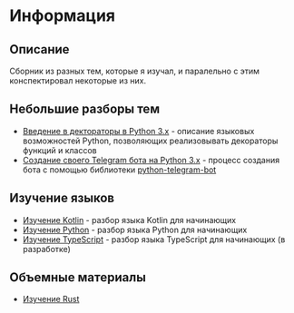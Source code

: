
# Информация

## Описание

Сборник из разных тем, которые я изучал, и паралельно с этим конспектировал некоторые из них.

## Небольшие разборы тем

- [Введение в дектораторы в Python 3.x](/markdown/decorators.md) - описание языковых возможностей Python, позволяющих реализовывать декораторы функций и классов
- [Создание своего Telegram бота на Python 3.x](/markdown/telegram-bot.md) - процесс создания бота с помощью библиотеки [python-telegram-bot](https://github.com/python-telegram-bot/python-telegram-bot/)

## Изучение языков

- [Изучение Kotlin](/markdown/kotlin.md) - разбор языка Kotlin для начинающих
- [Изучение Python](/markdown/python.md) - разбор языка Python для начинающих
- [Изучение TypeScript](/markdown/typescript.md) - разбор языка TypeScript для начинающих (в разработке)

## Объемные материалы

- [Изучение Rust](/markdown/rust.md)

